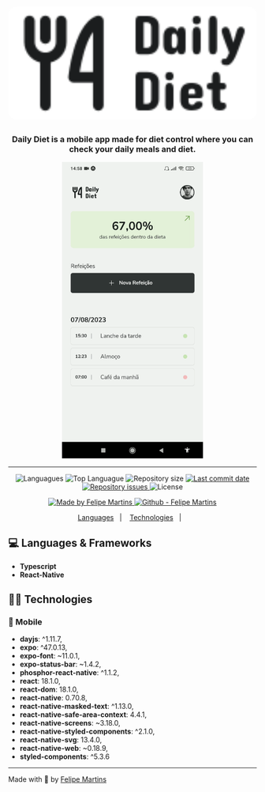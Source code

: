 <h1 align="center">
    <img alt="dailydiet" src="https://github.com/ifelipesm/dailydiet/blob/master/src/assets/Logo.svg?raw=true"  width="600px" style="border-radius:16px;"/>
</h1>

<h3 align="center" >
  Daily Diet is a mobile app made for diet control where you can check your daily meals and diet.
</h3>

<div align="center">
  <img src=https://github.com/ifelipesm/dailydiet/blob/master/src/assets/diet.png alt="demo" height="600">
</div>

---

<p align="center">
  <img alt="Languagues" src="https://img.shields.io/github/languages/count/ifelipesm/dailydiet">
  <img alt="Top Languague" src="https://img.shields.io/github/languages/top/ifelipesm/dailydiet">
  <img alt="Repository size" src="https://img.shields.io/github/repo-size/ifelipesm/dailydiet">
  <a href="https://github.com/ifelipesm/dailydiet/commits/master">
    <img alt="Last commit date" src="https://img.shields.io/github/last-commit/ifelipesm/dailydiet">
  </a>
   <a href="https://github.com/ifelipesm/dailydiet/issues">
    <img alt="Repository issues" src="https://img.shields.io/github/issues/ifelipesm/dailydiet">
  </a>
  <img alt="License" src="https://img.shields.io/github/license/ifelipesm/dailydiet">
</p>
<p align="center">

  <a href="https://github.com/ifelipesm" target="_blank">
    <img alt="Made by Felipe Martins" src="https://img.shields.io/badge/made%20by-Felipe_Martins-informational">
  </a>
  <a href="https://github.com/ifelipesm" target="_blank" >
    <img alt="Github - Felipe Martins" src="https://img.shields.io/badge/Github--%23F8952D?style=social&logo=github">
  </a>
</p>

<p align="center">
  <a href="#computer-languages">Languages</a>&nbsp;&nbsp;&nbsp;|&nbsp;&nbsp;&nbsp;
  <a href="#books-technologies">Technologies</a>&nbsp;&nbsp;&nbsp;|&nbsp;&nbsp;&nbsp;
</p>

## :computer: Languages & Frameworks

- **Typescript**
- **React-Native**

## 👩‍💻 Technologies

### :iphone: Mobile

  * **dayjs**: ^1.11.7,
  * **expo**: ^47.0.13,
  * **expo-font**: ~11.0.1,
  * **expo-status-bar**: ~1.4.2,
  * **phosphor-react-native**: ^1.1.2,
  * **react**: 18.1.0,
  * **react-dom**: 18.1.0,
  * **react-native**: 0.70.8,
  * **react-native-masked-text**: ^1.13.0,
  * **react-native-safe-area-context**: 4.4.1,
  * **react-native-screens**: ~3.18.0,
  * **react-native-styled-components**: ^2.1.0,
  * **react-native-svg**: 13.4.0,
  * **react-native-web**: ~0.18.9,
  * **styled-components**: ^5.3.6

---

Made with :blue_heart: by [Felipe Martins](https://github.com/ifelipesm)
